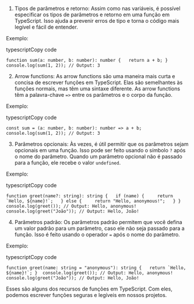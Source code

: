 1.  Tipos de parâmetros e retorno: Assim como nas variáveis, é possível especificar os tipos de parâmetros e retorno em uma função em TypeScript. Isso ajuda a prevenir erros de tipo e torna o código mais legível e fácil de entender.

Exemplo:

typescriptCopy code

`function sum(a: number, b: number): number {   return a + b; }  console.log(sum(1, 2)); // Output: 3`

2.  Arrow functions: As arrow functions são uma maneira mais curta e concisa de escrever funções em TypeScript. Elas são semelhantes às funções normais, mas têm uma sintaxe diferente. As arrow functions têm a palavra-chave `=>` entre os parâmetros e o corpo da função.

Exemplo:

typescriptCopy code

`const sum = (a: number, b: number): number => a + b;  console.log(sum(1, 2)); // Output: 3`

3.  Parâmetros opcionais: Às vezes, é útil permitir que os parâmetros sejam opcionais em uma função. Isso pode ser feito usando o símbolo `?` após o nome do parâmetro. Quando um parâmetro opcional não é passado para a função, ele recebe o valor `undefined`.

Exemplo:

typescriptCopy code

``function greet(name?: string): string {   if (name) {     return `Hello, ${name}!`;   } else {     return "Hello, anonymous!";   } }  console.log(greet()); // Output: Hello, anonymous! console.log(greet("João")); // Output: Hello, João!``

4.  Parâmetros padrão: Os parâmetros padrão permitem que você defina um valor padrão para um parâmetro, caso ele não seja passado para a função. Isso é feito usando o operador `=` após o nome do parâmetro.

Exemplo:

typescriptCopy code

``function greet(name: string = "anonymous"): string {   return `Hello, ${name}!`; }  console.log(greet()); // Output: Hello, anonymous! console.log(greet("João")); // Output: Hello, João!``

Esses são alguns dos recursos de funções em TypeScript. Com eles, podemos escrever funções seguras e legíveis em nossos projetos.